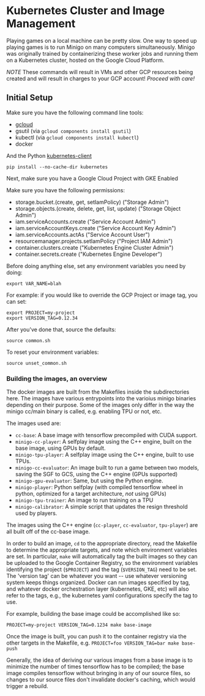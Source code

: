 # Kubernetes Cluster and Image Management

Playing games on a local machine can be pretty slow.  One way to speed up
playing games is to run Minigo on many computers simultaneously.  Minigo was
originally trained by containerizing these worker jobs and running them on a
Kubernetes cluster, hosted on the Google Cloud Platform.

*NOTE* These commands will result in VMs and other GCP resources being created
and will result in charges to your GCP account!  *Proceed with care!*

## Initial Setup

Make sure you have the following command line tools:

  - [gcloud](https://cloud.google.com/sdk/downloads)
  - gsutil (via `gcloud components install gsutil`)
  - kubectl (via `gcloud components install kubectl`)
  - docker

And the Python [kubernetes-client](https://github.com/kubernetes-client/python)

```
pip install --no-cache-dir kubernetes
```

Next, make sure you have a Google Cloud Project with GKE Enabled

Make sure you have the following permissions:

  - storage.bucket.(create, get, setIamPolicy) ("Storage Admin")
  - storage.objects.(create, delete, get, list, update) ("Storage Object Admin")
  - iam.serviceAccounts.create ("Service Account Admin")
  - iam.serviceAccountKeys.create ("Service Account Key Admin")
  - iam.serviceAccounts.actAs ("Service Account User")
  - resourcemanager.projects.setIamPolicy ("Project IAM Admin")
  - container.clusters.create ("Kubernetes Engine Cluster Admin")
  - container.secrets.create ("Kubernetes Engine Developer")

Before doing anything else, set any environment variables you need by doing:

```shell
export VAR_NAME=blah
```

For example: if you would like to override the GCP Project or image tag, you can set:

```shell
export PROJECT=my-project
export VERSION_TAG=0.12.34
```

After you've done that, source the defaults:

```shell
source common.sh
```

To reset your environment variables:

```shell
source unset_common.sh
```

### Building the images, an overview

The docker images are built from the Makefiles inside the subdirectories here.
The images have various entrypoints into the varioius minigo binaries depending
on their purpose.  Some of the images only differ in the way the minigo cc/main
binary is called, e.g. enabling TPU or not, etc.

The images used are:

  - `cc-base`: A base image with tensorflow precompiled with CUDA support.
  - `minigo-cc-player`: A selfplay image using the C++ engine, built on the base
    image, using GPUs by default.
  - `minigo-tpu-player`: A selfplay image using the C++ engine, built to use
    TPUs.
  - `minigo-cc-evaluator`: An image built to run a game between two models,
    saving the SGF to GCS, using the C++ engine (GPUs supported)
  - `minigo-gpu-evaluator`: Same, but using the Python engine.
  - `minigo-player`: Python selfplay (with compiled tensorflow wheel in python,
    optimized for a target architecture, *not* using GPUs)
  - `minigo-tpu-trainer`: An image to run training on a TPU
  - `minigo-calibrator`: A simple script that updates the resign threshold used
    by players.

The images using the C++ engine (`cc-player`, `cc-evaluator`, `tpu-player`) are
all built off of the cc-base image.

In order to build an image, `cd` to the appropriate directory, read the Makefile
to determine the appropriate targets, and note which environment variables are
set.  In particular, `make` will automatically tag the built images so they can
be uploaded to the Google Container Registry, so the environment variables
identifying the project (`$PROJECT`) and the tag (`$VERSION_TAG`) need to be
set.  The 'version tag' can be whatever you want -- use whatever versioning
system keeps things organized.  Docker can run images specified by tag, and
whatever docker orchestration layer (kubernetes, GKE, etc) will also refer to
the tags, e.g., the kubernetes yaml configurations specify the tag to use.

For example, building the base image could be accomplished like so:

```shell
PROJECT=my-project VERSION_TAG=0.1234 make base-image
```

Once the image is built, you can push it to the container registry via the other
targets in the Makefile, e.g. `PROJECT=foo VERSION_TAG=bar make base-push`


Generally, the idea of deriving our various images from a base image is to
minimize the number of times tensorflow has to be compiled; the base image
compiles tensorflow without bringing in any of our source files, so changes to
our source files don't invalidate docker's caching, which would trigger a
rebuild.
